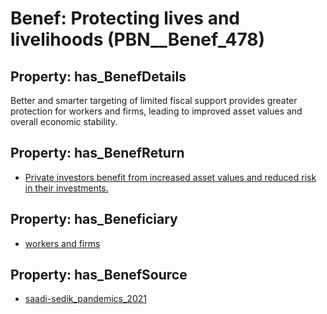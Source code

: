 # Benef: __Protecting lives and livelihoods__ (PBN__Benef_478)

## Property: has_BenefDetails

Better and smarter targeting of limited fiscal support provides greater protection for workers and firms, leading to improved asset values and overall economic stability.

## Property: has_BenefReturn

* [Private investors benefit from increased asset values and reduced risk in their investments.](../BenefReturn/PBN__BenefReturn_521)

## Property: has_Beneficiary

* [workers and firms](../Stakeholder/PBN__Stakeholder_211)

## Property: has_BenefSource

* [saadi-sedik_pandemics_2021](../Article/PBN__Article_98)

